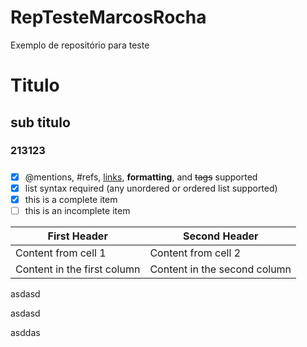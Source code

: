 # RepTesteMarcosRocha
 Exemplo de repositório para teste

# Titulo

## sub titulo

### 213123

##### 


- [x] @mentions, #refs, [links](), **formatting**, and <del>tags</del> supported
- [x] list syntax required (any unordered or ordered list supported)
- [x] this is a complete item
- [ ] this is an incomplete item

First Header | Second Header
------------ | -------------
Content from cell 1 | Content from cell 2
Content in the first column | Content in the second column

asdasd

asdasd


asddas


